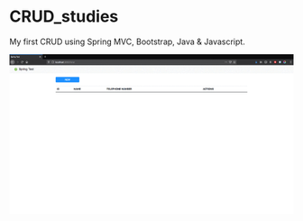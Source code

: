 # CRUD_studies
My first CRUD using Spring MVC, Bootstrap, Java & Javascript.

![Gif of my project. Background white and green details](https://github.com/heloisaldanha/CRUD_studies/blob/main/CRUD.gif)
